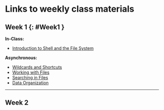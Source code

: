 # Links to weekly class materials

## Week 1 {: #Week1 }
**In-Class:**

-    [Introduction to Shell and the File System](../lessons/wk1_lesson01_intro_filesystem.md)

**Asynchronous:**

-   [Wildcards and Shortcuts](../lessons/wk1_lesson02_wildcards_shortcuts.md)
-   [Working with Files](../lessons/wk1_lesson03_working_with_files.md)
-   [Searching in Files](../lessons/wk1_lesson04_searching_files.md)
-   [Data Organization](../lessons/wk1_lesson05_data_organization.md)

------------------------------------------------------------------------

## Week 2
